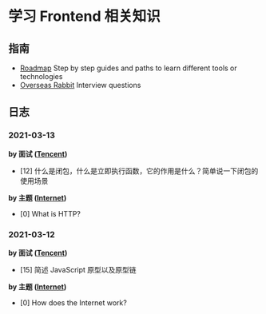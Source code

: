 # 学习 Frontend 相关知识

## 指南

- [Roadmap](https://roadmap.sh/frontend) Step by step guides and paths to learn different tools or technologies
- [Overseas Rabbit](https://osjobs.net/topk/) Interview questions

## 日志

### 2021-03-13

**by 面试 ([Tencent](https://osjobs.net/topk/腾讯/))**

- [12] 什么是闭包，什么是立即执行函数，它的作用是什么？简单说一下闭包的使用场景

**by 主题 ([Internet](https://roadmap.sh/frontend))**

- [0] What is HTTP?

### 2021-03-12

**by 面试 ([Tencent](https://osjobs.net/topk/腾讯/))**

- [15] 简述 JavaScript 原型以及原型链

**by 主题 ([Internet](https://roadmap.sh/frontend))**

- [0] How does the Internet work?